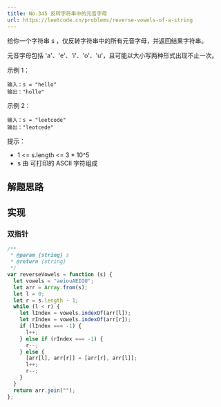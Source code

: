 ```yaml
---
title: No.345 反转字符串中的元音字母
url: https://leetcode.cn/problems/reverse-vowels-of-a-string
---
```


给你一个字符串 s ，仅反转字符串中的所有元音字母，并返回结果字符串。

元音字母包括 'a'、'e'、'i'、'o'、'u'，且可能以大小写两种形式出现不止一次。

示例 1：

```text
输入：s = "hello"
输出："holle"
```

示例 2：

```text
输入：s = "leetcode"
输出："leotcede"
```

提示：

- 1 <= s.length <= 3 \* 10^5
- s 由 可打印的 ASCII 字符组成

## 解题思路

## 实现

### 双指针

```js
/**
 * @param {string} s
 * @return {string}
 */
var reverseVowels = function (s) {
  let vowels = "aeiouAEIOU";
  let arr = Array.from(s);
  let l = 0;
  let r = s.length - 1;
  while (l < r) {
    let lIndex = vowels.indexOf(arr[l]);
    let rIndex = vowels.indexOf(arr[r]);
    if (lIndex === -1) {
      l++;
    } else if (rIndex === -1) {
      r--;
    } else {
      [arr[l], arr[r]] = [arr[r], arr[l]];
      l++;
      r--;
    }
  }
  return arr.join("");
};
```
